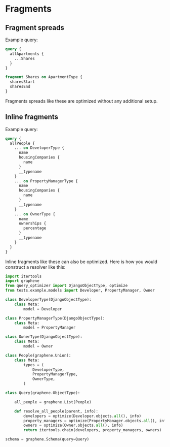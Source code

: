 # Fragments

## Fragment spreads

Example query:

```graphql
query {
  allApartments {
    ...Shares
  }
}

fragment Shares on ApartmentType {
  sharesStart
  sharesEnd
}
```

Fragments spreads like these are optimized without any additional setup.

## Inline fragments

Example query:

```graphql
query {
  allPeople {
    ... on DeveloperType {
      name
      housingCompanies {
        name
      }
      __typename
    }
    ... on PropertyManagerType {
      name
      housingCompanies {
        name
      }
      __typename
    }
    ... on OwnerType {
      name
      ownerships {
        percentage
      }
      __typename
    }
  }
}
```

Inline fragments like these can also be optimized.
Here is how you would construct a resolver like this:

```python
import itertools
import graphene
from query_optimizer import DjangoObjectType, optimize
from tests.example.models import Developer, PropertyManager, Owner

class DeveloperType(DjangoObjectType):
    class Meta:
        model = Developer

class PropertyManagerType(DjangoObjectType):
    class Meta:
        model = PropertyManager

class OwnerType(DjangoObjectType):
    class Meta:
        model = Owner

class People(graphene.Union):
    class Meta:
        types = (
            DeveloperType,
            PropertyManagerType,
            OwnerType,
        )

class Query(graphene.ObjectType):

    all_people = graphene.List(People)

    def resolve_all_people(parent, info):
        developers = optimize(Developer.objects.all(), info)
        property_managers = optimize(PropertyManager.objects.all(), info)
        owners = optimize(Owner.objects.all(), info)
        return itertools.chain(developers, property_managers, owners)

schema = graphene.Schema(query=Query)
```
